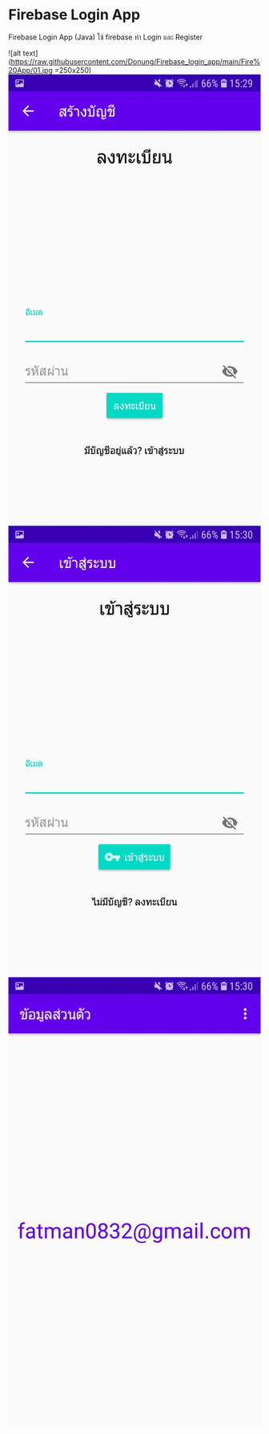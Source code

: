 # Firebase Login App
Firebase Login App (Java) 
ใช้ firebase ทำ Login และ Register

![alt text](https://raw.githubusercontent.com/Donung/Firebase_login_app/main/Fire%20App/01.jpg =250x250)
![alt text](https://raw.githubusercontent.com/Donung/Firebase_login_app/main/Fire%20App/02.jpg)
![alt text](https://raw.githubusercontent.com/Donung/Firebase_login_app/main/Fire%20App/03.jpg)
![alt text](https://raw.githubusercontent.com/Donung/Firebase_login_app/main/Fire%20App/04.jpg)
